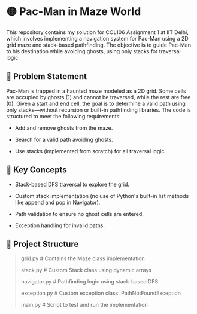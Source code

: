 # 🟡 Pac-Man in Maze World
This repository contains my solution for COL106 Assignment 1 at IIT Delhi, which involves implementing a navigation system for Pac-Man using a 2D grid maze and stack-based pathfinding. The objective is to guide Pac-Man to his destination while avoiding ghosts, using only stacks for traversal logic.

## 🧩 Problem Statement
Pac-Man is trapped in a haunted maze modeled as a 2D grid. Some cells are occupied by ghosts (1) and cannot be traversed, while the rest are free (0). Given a start and end cell, the goal is to determine a valid path using only stacks—without recursion or built-in pathfinding libraries.
The code is structured to meet the following requirements:

- Add and remove ghosts from the maze.

- Search for a valid path avoiding ghosts.

- Use stacks (implemented from scratch) for all traversal logic.
## 🧠 Key Concepts
- Stack-based DFS traversal to explore the grid.

- Custom stack implementation (no use of Python's built-in list methods like append and pop in Navigator).

- Path validation to ensure no ghost cells are entered.

- Exception handling for invalid paths.

## 📁 Project Structure
> grid.py                    # Contains the Maze class implementation
> 
> stack.py          # Custom Stack class using dynamic arrays
> 
> navigator.py      # Pathfinding logic using stack-based DFS
> 
> exception.py      # Custom exception class: PathNotFoundException
> 
> main.py           # Script to test and run the implementation
